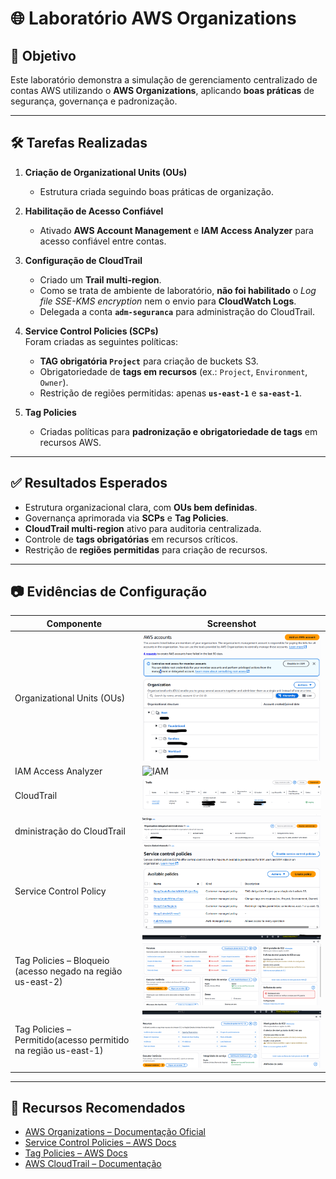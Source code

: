 # 🌐 Laboratório AWS Organizations

## 🎯 Objetivo
Este laboratório demonstra a simulação de gerenciamento centralizado de contas AWS utilizando o **AWS Organizations**, aplicando **boas práticas** de segurança, governança e padronização.

---

## 🛠️ Tarefas Realizadas

1. **Criação de Organizational Units (OUs)**  
   - Estrutura criada seguindo boas práticas de organização.  

2. **Habilitação de Acesso Confiável**  
   - Ativado **AWS Account Management** e **IAM Access Analyzer** para acesso confiável entre contas.  

3. **Configuração de CloudTrail**  
   - Criado um **Trail multi-region**.  
   - Como se trata de ambiente de laboratório, **não foi habilitado** o *Log file SSE-KMS encryption* nem o envio para **CloudWatch Logs**.  
   - Delegada a conta **`adm-seguranca`** para administração do CloudTrail.  

4. **Service Control Policies (SCPs)**  
   Foram criadas as seguintes políticas:  
   - **TAG obrigatória `Project`** para criação de buckets S3.  
   - Obrigatoriedade de **tags em recursos** (ex.: `Project`, `Environment`, `Owner`).  
   - Restrição de regiões permitidas: apenas **`us-east-1`** e **`sa-east-1`**.  

5. **Tag Policies**  
   - Criadas políticas para **padronização e obrigatoriedade de tags** em recursos AWS.  

---

## ✅ Resultados Esperados

- Estrutura organizacional clara, com **OUs bem definidas**.  
- Governança aprimorada via **SCPs** e **Tag Policies**.  
- **CloudTrail multi-region** ativo para auditoria centralizada.  
- Controle de **tags obrigatórias** em recursos críticos.  
- Restrição de **regiões permitidas** para criação de recursos.  

---

## 📷 Evidências de Configuração

| Componente                | Screenshot                              |
|----------------------------|------------------------------------------|
| Organizational Units (OUs) | ![OU](evidencias/OU.png)                  |
| IAM Access Analyzer        | ![IAM](evidencias/IAM.png)                |
| CloudTrail                 | ![CloudTrail](evidencias/CloudTrail.png)  |
| dministração do CloudTrail           | ![CloudTrail](evidencias/CloudTrail1.png)  |
| Service Control Policy     | ![SCP](evidencias/SCP.png)                |
| Tag Policies – Bloqueio (acesso negado na região us-east-2)           | ![Tag policies](evidencias/TAGb.png)       |
| Tag Policies – Permitido(acesso permitido na região us-east-1)             | ![Tag policies](evidencias/TAG.png)       |

---

## 📘 Recursos Recomendados

- [AWS Organizations – Documentação Oficial](https://docs.aws.amazon.com/organizations/latest/userguide/orgs_introduction.html)  
- [Service Control Policies – AWS Docs](https://docs.aws.amazon.com/organizations/latest/userguide/orgs_manage_policies_scps.html)  
- [Tag Policies – AWS Docs](https://docs.aws.amazon.com/organizations/latest/userguide/orgs_manage_policies_tag-policies.html)  
- [AWS CloudTrail – Documentação](https://docs.aws.amazon.com/awscloudtrail/latest/userguide/cloudtrail-user-guide.html)  
